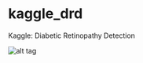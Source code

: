 # kaggle_drd
Kaggle: Diabetic Retinopathy Detection

![alt tag](https://cloud.githubusercontent.com/assets/10095956/9282520/a8077770-42d5-11e5-9c84-34e2decab86a.png)
